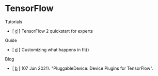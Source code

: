 # TensorFlow

Tutorials
* [ [d](https://www.tensorflow.org/tutorials/quickstart/advanced) ] TensorFlow 2 quickstart for experts

Guide
* [ [d](https://www.tensorflow.org/guide/keras/customizing_what_happens_in_fit) ] Customizing what happens in fit()

Blog
* [ [b](https://blog.tensorflow.org/2021/06/pluggabledevice-device-plugins-for-TensorFlow.html) ] (07 Jun 2021). "PluggableDevice: Device Plugins for TensorFlow".